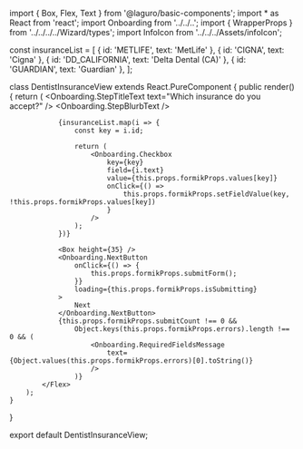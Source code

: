 import { Box, Flex, Text } from '@laguro/basic-components';
import * as React from 'react';
import Onboarding from '../../..';
import { WrapperProps } from '../../../../Wizard/types';
import InfoIcon from '../../../Assets/infoIcon';

const insuranceList = [
    { id: 'METLIFE', text: 'MetLife' },
    { id: 'CIGNA', text: 'Cigna' },
    { id: 'DD_CALIFORNIA', text: 'Delta Dental (CA)' },
    { id: 'GUARDIAN', text: 'Guardian' },
];

class DentistInsuranceView extends React.PureComponent<WrapperProps> {
    public render() {
        return (
            <Flex flexDirection="column" alignItems="center" justifyContent="center" height="100%" width="100%">
                <Flex justifyContent="center">
                    <InfoIcon />
                </Flex>
                <Onboarding.StepTitleText text="Which insurance do you accept?" />
                <Onboarding.StepBlurbText />

                {insuranceList.map(i => {
                    const key = i.id;

                    return (
                        <Onboarding.Checkbox
                            key={key}
                            field={i.text}
                            value={this.props.formikProps.values[key]}
                            onClick={() =>
                                this.props.formikProps.setFieldValue(key, !this.props.formikProps.values[key])
                            }
                        />
                    );
                })}

                <Box height={35} />
                <Onboarding.NextButton
                    onClick={() => {
                        this.props.formikProps.submitForm();
                    }}
                    loading={this.props.formikProps.isSubmitting}
                >
                    Next
                </Onboarding.NextButton>
                {this.props.formikProps.submitCount !== 0 &&
                    Object.keys(this.props.formikProps.errors).length !== 0 && (
                        <Onboarding.RequiredFieldsMessage
                            text={Object.values(this.props.formikProps.errors)[0].toString()}
                        />
                    )}
            </Flex>
        );
    }
}

export default DentistInsuranceView;
